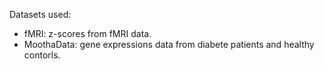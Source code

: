 Datasets used:
- fMRI: z-scores from fMRI data.
- MoothaData: gene expressions data from diabete patients and healthy contorls. 
